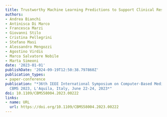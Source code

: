 ```yaml
---
title: Trustworthy Machine Learning Predictions to Support Clinical Research and Decisions
authors:
- Andrea Bianchi
- Antinisca Di Marco
- Francesca Marzi
- Giovanni Stilo
- Cristina Pellegrini
- Stefano Masi
- Alessandro Mengozzi
- Agostino Virdis
- Marco Salvatore Nobile
- Marta Simeoni
date: '2023-01-01'
publishDate: '2024-09-19T12:50:38.797860Z'
publication_types:
- paper-conference
publication: "*36th IEEE International Symposium on Computer-Based Medical Systems,
  CBMS 2023, L'Aquila, Italy, June 22-24, 2023*"
doi: 10.1109/CBMS58004.2023.00222
links:
- name: URL
  url: https://doi.org/10.1109/CBMS58004.2023.00222
---
```

